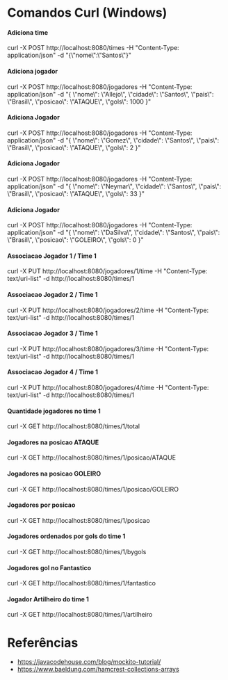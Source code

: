# Comandos Curl (Windows)

#### Adiciona time
curl -X POST http://localhost:8080/times -H "Content-Type: application/json" -d "{\\"nome\\":\\"Santos\\"}"

#### Adiciona jogador
curl -X POST http://localhost:8080/jogadores -H "Content-Type: application/json" -d "{ \\"nome\\": \\"Allejo\\", \\"cidade\\": \\"Santos\\", \\"pais\\": \\"Brasil\\", \\"posicao\\": \\"ATAQUE\\", \\"gols\\": 1000 }"

#### Adiciona Jogador
curl -X POST http://localhost:8080/jogadores -H "Content-Type: application/json" -d "{ \\"nome\\": \\"Gomez\\", \\"cidade\\": \\"Santos\\", \\"pais\\": \\"Brasil\\", \\"posicao\\": \\"ATAQUE\\", \\"gols\\": 2 }"

#### Adiciona Jogador
curl -X POST http://localhost:8080/jogadores -H "Content-Type: application/json" -d "{ \\"nome\\": \\"Neymar\\", \\"cidade\\": \\"Santos\\", \\"pais\\": \\"Brasil\\", \\"posicao\\": \\"ATAQUE\\", \\"gols\\": 33 }"

#### Adiciona Jogador
curl -X POST http://localhost:8080/jogadores -H "Content-Type: application/json" -d "{ \\"nome\\": \\"DaSilva\\", \\"cidade\\": \\"Santos\\", \\"pais\\": \\"Brasil\\", \\"posicao\\": \\"GOLEIRO\\", \\"gols\\": 0 }"

#### Associacao Jogador 1 / Time 1
curl -X PUT http://localhost:8080/jogadores/1/time -H "Content-Type: text/uri-list" -d http://localhost:8080/times/1

#### Associacao Jogador 2 / Time 1
curl -X PUT http://localhost:8080/jogadores/2/time -H "Content-Type: text/uri-list" -d http://localhost:8080/times/1

#### Associacao Jogador 3 / Time 1
curl -X PUT http://localhost:8080/jogadores/3/time -H "Content-Type: text/uri-list" -d http://localhost:8080/times/1

#### Associacao Jogador 4 / Time 1
curl -X PUT http://localhost:8080/jogadores/4/time -H "Content-Type: text/uri-list" -d http://localhost:8080/times/1

#### Quantidade jogadores no time 1
curl -X GET http://localhost:8080/times/1/total

#### Jogadores na posicao ATAQUE
curl -X GET http://localhost:8080/times/1/posicao/ATAQUE

#### Jogadores na posicao GOLEIRO
curl -X GET http://localhost:8080/times/1/posicao/GOLEIRO

#### Jogadores por posicao
curl -X GET http://localhost:8080/times/1/posicao

#### Jogadores ordenados por gols do time 1
curl -X GET http://localhost:8080/times/1/bygols

#### Jogadores gol no Fantastico
curl -X GET http://localhost:8080/times/1/fantastico

#### Jogador Artilheiro do time 1
curl -X GET http://localhost:8080/times/1/artilheiro


# Referências

- https://javacodehouse.com/blog/mockito-tutorial/
- https://www.baeldung.com/hamcrest-collections-arrays
